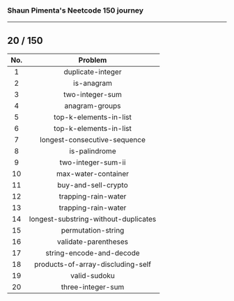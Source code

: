 ### Shaun Pimenta's Neetcode 150 journey
---

## 20 / 150

| No. | Problem           |
|:---:|:-----------------:|
| 1 | duplicate-integer |
| 2 | is-anagram |
| 3 | two-integer-sum |
| 4 | anagram-groups |
| 5 | top-k-elements-in-list |
| 6 | top-k-elements-in-list |
| 7 | longest-consecutive-sequence |
| 8 | is-palindrome |
| 9 | two-integer-sum-ii |
| 10 | max-water-container |
| 11 | buy-and-sell-crypto |
| 12 | trapping-rain-water |
| 13 | trapping-rain-water |
| 14 | longest-substring-without-duplicates |
| 15 | permutation-string |
| 16 | validate-parentheses |
| 17 | string-encode-and-decode |
| 18 | products-of-array-discluding-self |
| 19 | valid-sudoku |
| 20 | three-integer-sum |
